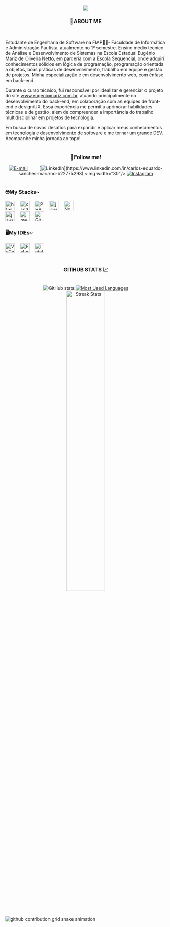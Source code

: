<h1 align="center">
    <img src="https://readme-typing-svg.herokuapp.com/?font=Righteous&size=35&center=true&vCenter=true&width=500&height=70&duration=4000&lines=Welcome!+👋;+I'm+Carlos+Sanches!;+Nice+to+meet+you+😊" />
</h1>

<div style="text-align: center;" align="center">
  <h3>🧠ABOUT ME</h3>
  <br>
</div>
  
  <p style="text-aling: justify">
    Estudante de Engenharia de Software na FIAP👨‍💻- Faculdade de Informática e Administração Paulista, atualmente no 1º semestre. Ensino médio técnico de Análise e Desenvolvimento de Sistemas na Escola Estadual Eugênio Mariz de Oliveira Netto, em parceria com a Escola Sequencial, onde adquiri conhecimentos sólidos em lógica de programação, programação orientada a objetos, boas práticas de desenvolvimento, trabalho em equipe e gestão de projetos. Minha especialização é em desenvolvimento web, com ênfase em back-end.
  </p>
  <p>
    Durante o curso técnico, fui responsável por idealizar e gerenciar o projeto do site <a href="http://www.eugeniomariz.com.br" target="_blank">www.eugeniomariz.com.br</a>, atuando principalmente no desenvolvimento do back-end, em colaboração com as equipes de front-end e design/UX. Essa experiência me permitiu aprimorar habilidades técnicas e de gestão, além de compreender a importância do trabalho multidisciplinar em projetos de tecnologia.
  </p>
  <p>
    Em busca de novos desafios para expandir e aplicar meus conhecimentos em tecnologia e desenvolvimento de software e me tornar um grande DEV. Acompanhe minha jornada ao topo!
  </p>
</div>
 
#
<div style="text-align: center;" align="center">
<h3>🚀Follow me!</h3>


[![E-mail](https://img.shields.io/badge/-Gmail-ff9b99?style=for-the-badge&logo=gmail&logoColor=ff9b99fcolor:FFF)](mailto:sanchesmariacocarlos@gmail.com)
<img width="30">
[![LinkedIn](https://img.shields.io/badge/LinkedIn-0e76a8?style=for-the-badge&logo=linkedin&logoColor=black")](https://www.linkedin.com/in/carlos-eduardo-sanches-mariano-b22775293)
<img width="30"/>
[![Instagram](https://img.shields.io/badge/-Instagram-fbad50?style=for-the-badge&logo=instagram&logoColor=FF00F6&color:FFF)](https://www.instagram.com/ssanches.zsc)
</div>

#

<h3 aling="left">🤓My Stacks~</h3>

<div align="left">
  <img src="https://cdn.jsdelivr.net/gh/devicons/devicon/icons/html5/html5-original.svg" height="30" alt="html5 logo"  />
  <img width="8" />
  <img src="https://cdn.jsdelivr.net/gh/devicons/devicon/icons/css3/css3-original.svg" height="30" alt="css3 logo"  />
  <img width="8" />
   <img src="https://cdn.jsdelivr.net/gh/devicons/devicon/icons/php/php-original.svg" height="30" alt="PHP logo"  />
  <img width="8" />
  <img src="https://cdn.jsdelivr.net/gh/devicons/devicon/icons/javascript/javascript-plain.svg" height="30" alt="javascript logo"  />
  <img width="8" />
  <img src="https://cdn.jsdelivr.net/gh/devicons/devicon/icons/nodejs/nodejs-original.svg" height="30" alt="Node logo"  />
  <br>
    <img src="https://cdn.jsdelivr.net/gh/devicons/devicon/icons/java/java-original.svg" height="30" alt="java logo"  />
  <img width="8" />
  <img src="https://cdn.jsdelivr.net/gh/devicons/devicon/icons/mysql/mysql-original.svg" height="30" alt="mysql logo"  />
   <img width="8" />
  <img src="https://cdn.jsdelivr.net/gh/devicons/devicon/icons/git/git-original.svg" height="30" alt="Git logo"  />
</div>

<h3 aling="left">🖥️My IDEs~</h3>
<div aling="left">
  <img src="https://cdn.jsdelivr.net/gh/devicons/devicon/icons/vscode/vscode-original.svg" height="30" alt="VsCode logo"  />
   <img width="8" />
  <img src="https://cdn.jsdelivr.net/gh/devicons/devicon/icons/eclipse/eclipse-original.svg" height="30" alt="Eclipse logo"  />
   <img width="8" />
  <img src="https://cdn.jsdelivr.net/gh/devicons/devicon/icons/intellij/intellij-original.svg" height="30" alt="IntelliJ logo"  />
</div>


#


<div style="text-align: center;" align="center">
  <h3> GITHUB STATS 📈</h3>
  <br>
  <!-- GitHub Stats -->
  <img src="https://github-readme-stats-git-masterrstaa-rickstaa.vercel.app/api?username=CarlosSMariano&hide_title=true&show_icons=true&include_all_commits=false&count_private=true&line_height=25&hide=issues&bg_color=000&title_color=800080&text_color=FFF&border_radius=3&border_color=4B0082&icon_color=800080&theme=jolly" alt="GitHub stats">

  <!-- Top Languages -->
  <a href="https://github.com/CarlosSMariano/github-readme-stats">
    <img src="https://github-readme-stats-git-masterrstaa-rickstaa.vercel.app/api/top-langs/?username=CarlosSMariano&line_height=10&card_width=290&layout=compact&hide_title=false&count_private=true&langs_count=4&show_icons=true&title_color=800080&hide=html,scss,less&bg_color=000&text_color=DDA0DD&border_radius=3&border_color=4B0082&count_private=true" alt="Most Used Languages">
  </a>

  <!-- Streak Stats -->
  <img src="https://github-readme-streak-stats.herokuapp.com?user=CarlosSMariano&theme=default&background=000000&ring=800080&fire=800080&currStreakLabel=800080&sideNums=DDA0DD&dates=DDA0DD&sideLabels=DDA0DD" alt="Streak Stats" width="49%" />
</div>


#

<picture align="center">
  <source media="(prefers-color-scheme: dark)" srcset="https://raw.githubusercontent.com/CarlosSMariano/CarlosSMariano/output/github-contribution-grid-snake-dark.svg">
  <source media="(prefers-color-scheme: light)" srcset="https://raw.githubusercontent.com/CarlosSMariano/CarlosSMariano/output/github-contribution-grid-snake-dark.svg">
  <img align="center" alt="github contribution grid snake animation" src="https://raw.githubusercontent.com/CarlosSMariano/CarlosSMariano/output/github-contribution-grid-snake.svg">
</picture>

